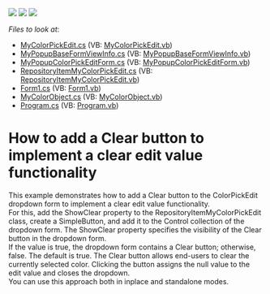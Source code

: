 <!-- default badges list -->
![](https://img.shields.io/endpoint?url=https://codecentral.devexpress.com/api/v1/VersionRange/128618728/14.2.6%2B)
[![](https://img.shields.io/badge/Open_in_DevExpress_Support_Center-FF7200?style=flat-square&logo=DevExpress&logoColor=white)](https://supportcenter.devexpress.com/ticket/details/E4943)
[![](https://img.shields.io/badge/📖_How_to_use_DevExpress_Examples-e9f6fc?style=flat-square)](https://docs.devexpress.com/GeneralInformation/403183)
<!-- default badges end -->
<!-- default file list -->
*Files to look at*:

* [MyColorPickEdit.cs](./CS/CustomColorPIckEdit/MyColorPickEdit.cs) (VB: [MyColorPickEdit.vb](./VB/CustomColorPIckEdit/MyColorPickEdit.vb))
* [MyPopupBaseFormViewInfo.cs](./CS/CustomColorPIckEdit/MyPopupBaseFormViewInfo.cs) (VB: [MyPopupBaseFormViewInfo.vb](./VB/CustomColorPIckEdit/MyPopupBaseFormViewInfo.vb))
* [MyPopupColorPickEditForm.cs](./CS/CustomColorPIckEdit/MyPopupColorPickEditForm.cs) (VB: [MyPopupColorPickEditForm.vb](./VB/CustomColorPIckEdit/MyPopupColorPickEditForm.vb))
* [RepositoryItemMyColorPickEdit.cs](./CS/CustomColorPIckEdit/RepositoryItemMyColorPickEdit.cs) (VB: [RepositoryItemMyColorPickEdit.vb](./VB/CustomColorPIckEdit/RepositoryItemMyColorPickEdit.vb))
* [Form1.cs](./CS/Form1.cs) (VB: [Form1.vb](./VB/Form1.vb))
* [MyColorObject.cs](./CS/Helpers/MyColorObject.cs) (VB: [MyColorObject.vb](./VB/Helpers/MyColorObject.vb))
* [Program.cs](./CS/Program.cs) (VB: [Program.vb](./VB/Program.vb))
<!-- default file list end -->
# How to add a Clear button to implement a clear edit value functionality


<p>This example demonstrates how to add a Clear button to the ColorPickEdit dropdown form to implement a clear edit value functionality.<br />
For this, add the ShowClear property to the RepositoryItemMyColorPickEdit class, create a SimpleButton, and add it to the Control collection of the dropdown form.  The ShowClear property specifies the visibility of the Clear button in the dropdown form. <br />
If the value is true, the dropdown form contains a Clear button; otherwise, false. The default is true. The Clear button allows end-users to clear the currently selected color. Clicking the button assigns the null value to the edit value and closes the dropdown. <br />
You can use this approach both in inplace and standalone modes.</p>

<br/>


